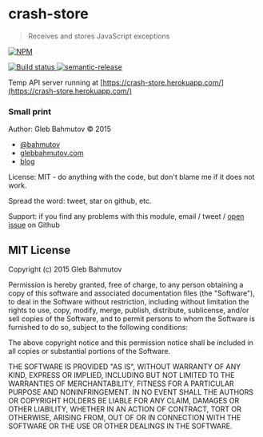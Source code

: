 # crash-store

> Receives and stores JavaScript exceptions

[![NPM][crash-store-icon] ][crash-store-url]

[![Build status][crash-store-ci-image] ][crash-store-ci-url]
[![semantic-release][semantic-image] ][semantic-url]

Temp API server running at [https://crash-store.herokuapp.com/](https://crash-store.herokuapp.com/)

### Small print

Author: Gleb Bahmutov &copy; 2015

* [@bahmutov](https://twitter.com/bahmutov)
* [glebbahmutov.com](http://glebbahmutov.com)
* [blog](http://glebbahmutov.com/blog/)

License: MIT - do anything with the code, but don't blame me if it does not work.

Spread the word: tweet, star on github, etc.

Support: if you find any problems with this module, email / tweet /
[open issue](https://github.com/bahmutov/crash-store/issues) on Github

## MIT License

Copyright (c) 2015 Gleb Bahmutov

Permission is hereby granted, free of charge, to any person
obtaining a copy of this software and associated documentation
files (the "Software"), to deal in the Software without
restriction, including without limitation the rights to use,
copy, modify, merge, publish, distribute, sublicense, and/or sell
copies of the Software, and to permit persons to whom the
Software is furnished to do so, subject to the following
conditions:

The above copyright notice and this permission notice shall be
included in all copies or substantial portions of the Software.

THE SOFTWARE IS PROVIDED "AS IS", WITHOUT WARRANTY OF ANY KIND,
EXPRESS OR IMPLIED, INCLUDING BUT NOT LIMITED TO THE WARRANTIES
OF MERCHANTABILITY, FITNESS FOR A PARTICULAR PURPOSE AND
NONINFRINGEMENT. IN NO EVENT SHALL THE AUTHORS OR COPYRIGHT
HOLDERS BE LIABLE FOR ANY CLAIM, DAMAGES OR OTHER LIABILITY,
WHETHER IN AN ACTION OF CONTRACT, TORT OR OTHERWISE, ARISING
FROM, OUT OF OR IN CONNECTION WITH THE SOFTWARE OR THE USE OR
OTHER DEALINGS IN THE SOFTWARE.

[crash-store-icon]: https://nodei.co/npm/crash-store.png?downloads=true
[crash-store-url]: https://npmjs.org/package/crash-store
[crash-store-ci-image]: https://travis-ci.org/bahmutov/crash-store.png?branch=master
[crash-store-ci-url]: https://travis-ci.org/bahmutov/crash-store
[semantic-image]: https://img.shields.io/badge/%20%20%F0%9F%93%A6%F0%9F%9A%80-semantic--release-e10079.svg
[semantic-url]: https://github.com/semantic-release/semantic-release
